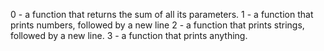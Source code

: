 0 - a function that returns the sum of all its parameters.
1 - a function that prints numbers, followed by a new line
2 - a function that prints strings, followed by a new line.
3 -  a function that prints anything.
